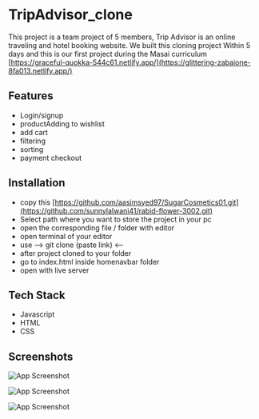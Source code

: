 
# TripAdvisor_clone

This project is a team project of 5 members, Trip Advisor is an online traveling and hotel booking website. We built this cloning project
Within 5 days and this is our first project during the Masai curriculum 
[https://graceful-quokka-544c61.netlify.app/](https://glittering-zabaione-8fa013.netlify.app/)

## Features

- Login/signup
- productAdding to wishlist
- add cart
- filtering
- sorting
- payment checkout



## Installation

- copy this [https://github.com/aasimsyed97/SugarCosmetics01.git](https://github.com/sunnylalwani41/rabid-flower-3002.git)
- Select path where you want to store the project in your pc
- open the corresponding file / folder with editor
- open terminal of your editor
- use  --> git clone (paste link) <-- 
- after project cloned to your folder
- go to index.html inside homenavbar folder
- open with live server
    
## Tech Stack

* Javascript
* HTML
* CSS



## Screenshots

![App Screenshot](https://cdn.shopify.com/s/files/1/1301/1643/files/Weekend_offer-_landing_banner_2.jpg?v=1600581929)

![App Screenshot](https://grocurv.com/media/images/Sugar_Website.width-800.png)

![App Screenshot](https://www.couponmoto.com/storage/store/description/sugar-cosmetics-coupon-code.png)
